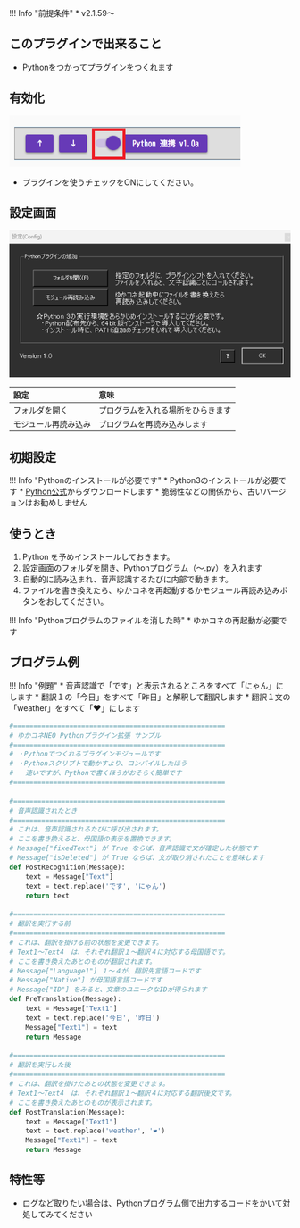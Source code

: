 !!! Info "前提条件"
    * v2.1.59～

## このプラグインで出来ること

* Pythonをつかってプラグインをつくれます

## 有効化

![再生](images/plugin_pythonunit_p1.png)

* プラグインを使うチェックをONにしてください。

## 設定画面

![プラグイン](images/plugin_pythonunit_p2.png)

|設定|意味|
|:--|:---|
|フォルダを開く|プログラムを入れる場所をひらきます|
|モジュール再読み込み|プログラムを再読み込みします|

## 初期設定

!!! Info "Pythonのインストールが必要です"
    * Python3のインストールが必要です
    * [Python公式](https://www.python.org/downloads/)からダウンロードします
    * 脆弱性などの関係から、古いバージョンはお勧めしません

## 使うとき

1. Python を予めインストールしておきます。
2. 設定画面のフォルダを開き、Pythonプログラム（～.py）を入れます
3. 自動的に読み込まれ、音声認識するたびに内部で動きます。
4. ファイルを書き換えたら、ゆかコネを再起動するかモジュール再読み込みボタンをおしてください。

!!! Info "Pythonプログラムのファイルを消した時"
    * ゆかコネの再起動が必要です

## プログラム例

!!! Info "例題"
    * 音声認識で「です」と表示されるところをすべて「にゃん」にします
    * 翻訳１の「今日」をすべて「昨日」と解釈して翻訳します
    * 翻訳１文の「weather」をすべて「❤」にします

``` Python
#=====================================================
# ゆかコネNEO Pythonプラグイン拡張 サンプル
#=====================================================
# ・Pythonでつくれるプラグインモジュールです
# ・Pythonスクリプトで動かすより、コンパイルしたほう
#   速いですが、Pythonで書くほうがおそらく簡単です
#=====================================================

#=====================================================
# 音声認識されたとき
#=====================================================
# これは、音声認識されるたびに呼び出されます。
# ここを書き換えると、母国語の表示を置換できます。
# Message["fixedText"] が True ならば、音声認識で文が確定した状態です
# Message["isDeleted"] が True ならば、文が取り消されたことを意味します
def PostRecognition(Message):
    text = Message["Text"]
    text = text.replace('です', 'にゃん')
    return text

#=====================================================
# 翻訳を実行する前
#=====================================================
# これは、翻訳を掛ける前の状態を変更できます。
# Text1～Text4　は、それぞれ翻訳１～翻訳４に対応する母国語です。
# ここを書き換えたあとのものが翻訳されます。
# Message["Language1"] １～４が、翻訳先言語コードです
# Message["Native"] が母国語言語コードです
# Message["ID"] をみると、文章のユニークなIDが得られます
def PreTranslation(Message):
    text = Message["Text1"]
    text = text.replace('今日', '昨日')
    Message["Text1"] = text
    return Message
    
#=====================================================
# 翻訳を実行した後
#=====================================================
# これは、翻訳を掛けたあとの状態を変更できます。
# Text1～Text4　は、それぞれ翻訳１～翻訳４に対応する翻訳後文です。
# ここを書き換えたあとのものが表示されます。
def PostTranslation(Message):
    text = Message["Text1"]
    text = text.replace('weather', '❤')
    Message["Text1"] = text
    return Message
```

## 特性等

* ログなど取りたい場合は、Pythonプログラム側で出力するコードをかいて対処してみてください
